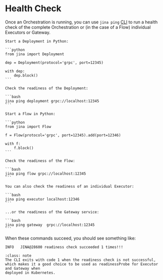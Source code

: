 # Health Check

Once an Orchestration is running, you can use `jina ping` [CLI](../../api/jina_cli.rst) to run a health check of the complete Orchestration or (in the case of a Flow) individual Executors or Gateway.

````{tab} Deployment
Start a Deployment in Python:

```python
from jina import Deployment

dep = Deployment(protocol='grpc', port=12345)

with dep:
    dep.block()
```

Check the readiness of the Deployment:

```bash
jina ping deployment grpc://localhost:12345
```
````
````{tab} Flow
Start a Flow in Python:

```python
from jina import Flow

f = Flow(protocol='grpc', port=12345).add(port=12346)

with f:
    f.block()
```

Check the readiness of the Flow:

```bash
jina ping flow grpc://localhost:12345
```

You can also check the readiness of an individual Executor:

```bash
jina ping executor localhost:12346
```

...or the readiness of the Gateway service:

```bash
jina ping gateway  grpc://localhost:12345
```
````

When these commands succeed, you should see something like:

```text
INFO   JINA@28600 readiness check succeeded 1 times!!! 
```

```{admonition} Use in Kubernetes
:class: note
The CLI exits with code 1 when the readiness check is not successful, which makes it a good choice to be used as readinessProbe for Executor and Gateway when
deployed in Kubernetes.
```
